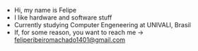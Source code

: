 - Hi, my name is Felipe
- I like hardware and software stuff
- Currently studying Computer Engeneering at UNIVALI, Brasil
- If, for some reason, you want to reach me -> feliperibeiromachado1401@gmail.com
